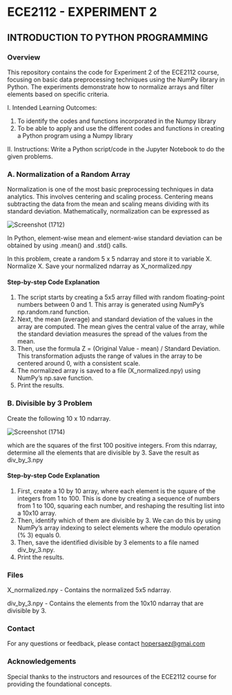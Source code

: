 # ECE2112 - EXPERIMENT 2

## INTRODUCTION TO PYTHON PROGRAMMING

### Overview
This repository contains the code for Experiment 2 of the ECE2112 course, focusing on basic data preprocessing techniques using the NumPy library in Python. The experiments demonstrate how to normalize arrays and filter elements based on specific criteria.


I. Intended Learning Outcomes:
1. To identify the codes and functions incorporated in the Numpy library
2. To be able to apply and use the different codes and functions in creating a Python program using a Numpy library


II. Instructions:
Write a Python script/code in the Jupyter Notebook to do the given problems. 


### A. Normalization of a Random Array

Normalization is one of the most basic preprocessing techniques in data analytics. This involves centering and scaling process. Centering means subtracting the data from the mean and scaling means dividing with its standard deviation. Mathematically, normalization can be expressed as

![Screenshot (1712)](https://github.com/user-attachments/assets/2fcc4be6-0924-4ac5-a148-a3ae4a719cf2)


In Python, element-wise mean and element-wise standard deviation can be obtained by using .mean() and .std() calls.

In this problem, create a random 5 x 5 ndarray and store it to variable X. Normalize X. Save your normalized ndarray as X_normalized.npy

#### Step-by-step Code Explanation

1. The script starts by creating a 5x5 array filled with random floating-point numbers between 0 and 1. This array is generated using NumPy’s np.random.rand function.
2. Next, the mean (average) and standard deviation of the values in the array are computed. The mean gives the central value of the array, while the standard deviation measures the spread of the values from the mean.
3. Then, use the formula Z = (Original Value - mean) / Standard Deviation. This transformation adjusts the range of values in the array to be centered around 0, with a consistent scale.
4. The normalized array is saved to a file (X_normalized.npy) using NumPy’s np.save function.
5. Print the results.


### B. Divisible by 3 Problem

Create the following 10 x 10 ndarray.

![Screenshot (1714)](https://github.com/user-attachments/assets/9fea055c-d9a9-4e99-85da-7338fb67f6ee)

which are the squares of the first 100 positive integers. From this ndarray, determine all the elements that are divisible by 3. Save the result as div_by_3.npy

#### Step-by-step Code Explanation

1. First, create a 10 by 10 array, where each element is the square of the integers from 1 to 100. This is done by creating a sequence of numbers from 1 to 100, squaring each number, and reshaping the resulting list into a 10x10 array.
2. Then, identify which of them are divisible by 3. We can do this by using NumPy’s array indexing to select elements where the modulo operation (% 3) equals 0.
3. Then, save the identified divisible by 3 elements to a file named div_by_3.npy. 
4. Print the results.

### Files

X_normalized.npy - Contains the normalized 5x5 ndarray.

div_by_3.npy - Contains the elements from the 10x10 ndarray that are divisible by 3.

### Contact

For any questions or feedback, please contact hopersaez@gmai.com
   
### Acknowledgements
Special thanks to the instructors and resources of the ECE2112 course for providing the foundational concepts.
